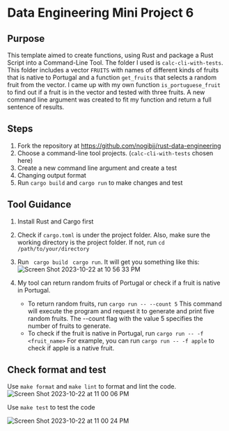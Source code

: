 # Data Engineering Mini Project 6
## Purpose
This template aimed to create functions, using Rust and package a Rust Script into a Command-Line Tool. The folder I used is `calc-cli-with-tests`. This folder includes a vector `FRUITS` with names of different kinds of fruits that is native to Portugal and a function `get_fruits` that selects a random fruit from the vector. I came up with my own function `is_portuguese_fruit` to find out if a fruit is in the vector and tested with three fruits. A new command line argument was created to fit my function and return a full sentence of results. 

## Steps 
1. Fork the repository at https://github.com/nogibjj/rust-data-engineering
2. Choose a command-line tool projects. (`calc-cli-with-tests` chosen here)
3. Create a new command line argument and create a test
4. Changing output format
5. Run `cargo build` and `cargo run` to make changes and test

## Tool Guidance
1. Install Rust and Cargo first
2. Check if `cargo.toml` is under the project folder. Also, make sure the working directory is the project folder. If not, run
```cd /path/to/your/directory```
3. Run
``` cargo build```
``` cargo run```.
It will get you something like this: 
![Screen Shot 2023-10-22 at 10 56 33 PM](https://github.com/nogibjj/KatherineT.DE.Mini-Project-7/assets/143833511/83c1b571-117c-4f3d-a022-930ec4f34e02)


5. My tool can return random fruits of Portugal or check if a fruit is native in Portugal.
   - To return random fruits, run
```cargo run -- --count 5```
This command will execute the program and request it to generate and print five random fruits. The --count flag with the value 5 specifies the number of fruits to generate.
   - To check if the fruit is native in Portugal, run
```cargo run -- -f <fruit_name>```
For example, you can run
```cargo run -- -f apple```
to check if apple is a native fruit. 

## Check format and test
Use `make format` and `make lint` to format and lint the code.
![Screen Shot 2023-10-22 at 11 00 06 PM](https://github.com/nogibjj/KatherineT.DE.Mini-Project-7/assets/143833511/4e4fa923-274d-4c97-8797-232137028465)

Use `make test` to test the code

![Screen Shot 2023-10-22 at 11 00 24 PM](https://github.com/nogibjj/KatherineT.DE.Mini-Project-7/assets/143833511/61d9684f-ba7a-4dd4-afc9-cf7e9ae735d1)
